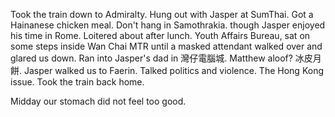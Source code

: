 Took the train down to Admiralty. Hung out with Jasper at SumThai. Got a Hainanese chicken meal. Don't hang in Samothrakia. though Jasper enjoyed his time in Rome. Loitered about after lunch. Youth Affairs Bureau, sat on some steps inside Wan Chai MTR until a masked attendant walked over and glared us down. Ran into Jasper's dad in 灣仔電腦城. Matthew aloof? 冰皮月餅. Jasper walked us to Faerin. Talked politics and violence. The Hong Kong issue. Took the train back home. 

Midday our stomach did not feel too good.
